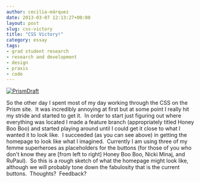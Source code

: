 ```yaml
---
author: cecilia-márquez
date: 2013-03-07 12:13:27+00:00
layout: post
slug: css-victory
title: "CSS Victory!"
category: essay
tags:
- grad student research
- research and development
- design
- praxis
- code
---
```


[![PrismDraft](http://static.scholarslab.org/wp-content/uploads/2013/03/PrismDraft-300x157.jpg)](http://static.scholarslab.org/wp-content/uploads/2013/03/PrismDraft.jpg)




So the other day I spent most of my day working through the CSS on the Prism site.  It was incredibly annoying at first but at some point I really hit my stride and started to get it.  In order to start just figuring out where everything was located I made a feature branch (appropriately titled Honey Boo Boo) and started playing around until I could get it close to what I wanted it to look like.  I succeeded (as you can see above) in getting the homepage to look like what I imagined.  Currently I am using three of my femme superheroes as placeholders for the buttons (for those of you who don't know they are [from left to right] Honey Boo Boo, Nicki Minaj, and RuPaul).  So this is a rough sketch of what the homepage might look like, although we will probably tone down the fabulosity that is the current buttons.  Thoughts?  Feedback?

